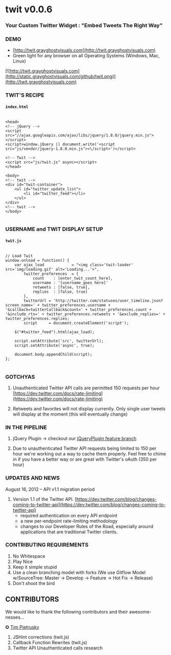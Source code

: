 # twit v0.0.6
### Your Custom Twitter Widget : "Embed Tweets The Right Way"

### DEMO
* [http://twit.grayghostvisuals.com](http://twit.grayghostvisuals.com)
* Green light for any browser on all Operating Systems (Windows, Mac, Linux)

[![http://twit.grayghostvisuals.com](http://static.grayghostvisuals.com/github/twit.png)](http://twit.grayghostvisuals.com)


### TWIT'S RECIPE
#### <code>index.html</code>
<pre>
<code>
&lt;head&gt;
&lt;!-- jQuery --&gt;
&lt;script src=&quot;//ajax.googleapis.com/ajax/libs/jquery/1.8.0/jquery.min.js&quot;&gt;&lt;/script&gt;
&lt;script&gt;window.jQuery || document.write(&#39;&lt;script src=&quot;js/vendor/jquery-1.8.0.min.js&quot;&gt;&lt;\/script&gt;&#39;)&lt;/script&gt;

&lt;!-- Twit --&gt;
&lt;script src=&quot;js/twit.js&quot; async&gt;&lt;/script&gt;
&lt;/head&gt;

&lt;body&gt;
&lt;!-- twit --&gt;
&lt;div id=&quot;twit-container&quot;&gt;
    &lt;ul id=&quot;twitter_update_list&quot;&gt;
        &lt;li id=&quot;twitter_feed&quot;&gt;&lt;/li&gt;
    &lt;/ul&gt;
&lt;/div&gt;
&lt;!-- twit --&gt;
&lt;/body&gt;
</code>
</pre>

### USERNAME and TWIT DISPLAY SETUP
#### <code>twit.js</code>
<pre>
<code>
// Load Twit
window.onload = function() {
    var ajax_load            = &quot;&lt;img class=&#39;twit-loader&#39; src=&#39;img/loading.gif&#39; alt=&#39;Loading...&#39;&gt;&quot;,
        twitter_preferences  = {
            count    : [enter_twit_count_here],
            username : &#39;[username_goes here]&#39;
            retweets : [false, true],
            replies  : [false, true]
        },
        twitterUrl = &#39;http://twitter.com/statuses/user_timeline.json?screen_name=&#39; + twitter_preferences.username + &#39;&amp;callback=twitterCallback&amp;count=&#39; + twitter_preferences.count + &#39;&amp;include_rts=&#39; + twitter_preferences.retweets + &#39;&amp;exclude_replies=&#39; + twitter_preferences.replies;
        script     = document.createElement(&#39;script&#39;);

    $(&quot;#twitter_feed&quot;).html(ajax_load);

    script.setAttribute(&#39;src&#39;, twitterUrl);
    script.setAttribute(&#39;async&#39;, true);

    document.body.appendChild(script);
};
</code>
</pre>

### GOTCHYAS
1. Unauthenticated Twitter API calls are permitted 150 requests per hour [https://dev.twitter.com/docs/rate-limiting](https://dev.twitter.com/docs/rate-limiting)

2. Retweets and favorites will not display currently. Only single user tweets will display at the moment (this will eventually change)

### IN THE PIPELINE
1. jQuery Plugin &rarr; checkout our [jQueryPlugin feature branch](https://github.com/grayghostvisuals/twit/tree/feature/jQueryPlugin)

2. Due to unauthenticated Twitter API requests being limited to 150 per hour we're working out a way to cache them properly. Feel free to chime in if you have a better way or are great with Twitter's oAuth (350 per hour)

### UPDATES AND NEWS
August 16, 2012 &ndash; API v1.1 migration period
1. Version 1.1 of the Twitter API. [https://dev.twitter.com/blog/changes-coming-to-twitter-api](https://dev.twitter.com/blog/changes-coming-to-twitter-api)
    * required authentication on every API endpoint
    * a new per-endpoint rate-limiting methodology
    * changes to our Developer Rules of the Road, especially around applications that are traditional Twitter clients.

### CONTRIBUTING REQUIREMENTS
1. No Whitespace
2. Play Nice
3. Keep it simple stupid
4. Use a clean branching model with forks (We use Gitflow Model w/SourceTree: Master &rarr; Develop &rarr; Feature &rarr; Hot Fix &rarr; Release)
5. Don't shoot the bird

## CONTRIBUTORS
We would like to thank the following contributors and their awesome-nesses...

&#10026; [Tim Pietrusky](https://github.com/TimPietrusky)
  1. JSHint corrections (twit.js)
  2. Callback Function Rewrites (twit.js)
  3. Twitter API Unauthenticated calls research